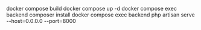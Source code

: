 docker compose build
docker compose up -d
docker compose exec backend composer install
docker compose exec backend php artisan serve --host=0.0.0.0 --port=8000